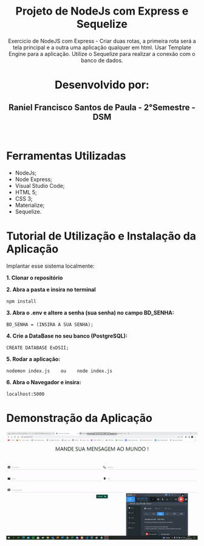 <h1 align = "center" >Projeto de NodeJs com Express e Sequelize</h1>

<p align="center">Exercicio de NodeJS com Express - Criar duas rotas, a primeira rota será a tela principal e a outra uma aplicação qualquer em html. Usar Template Engine para a aplicação. Utilize o Sequelize para realizar a conexão com o banco de dados.</p>

<h1 align="center">Desenvolvido por:</h1>

<h2 align="center">Raniel Francisco Santos de Paula - 2°Semestre - DSM</h2>
<br>


<h1> Ferramentas Utilizadas </h1>

* NodeJs;
* Node Express;
* Visual Studio Code;
* HTML 5;
* CSS 3;
* Materialize;
* Sequelize.


<h1> Tutorial de Utilização e Instalação da Aplicação </h1>


Implantar esse sistema localmente:


<strong> 1. Clonar o repositório </strong>

<strong> 2. Abra a pasta e insira no terminal</strong> 

```console
npm install
```

<strong> 3. Abra o .env e altere a senha (sua senha) no campo BD_SENHA:</strong>
```console
BD_SENHA = (INSIRA A SUA SENHA);
```

<strong> 4. Crie a DataBase no seu banco (PostgreSQL):</strong>

```console
CREATE DATABASE ExDSII;
```

<strong> 5. Rodar a aplicação:</strong>

```console
nodemon index.js    ou    node index.js
```
<strong> 6. Abra o Navegador e insira:</strong>
```console
localhost:5000
```
<h1> Demonstração da Aplicação</h1>

![](/video/Ex.DS.WebII.gif)
    


    
